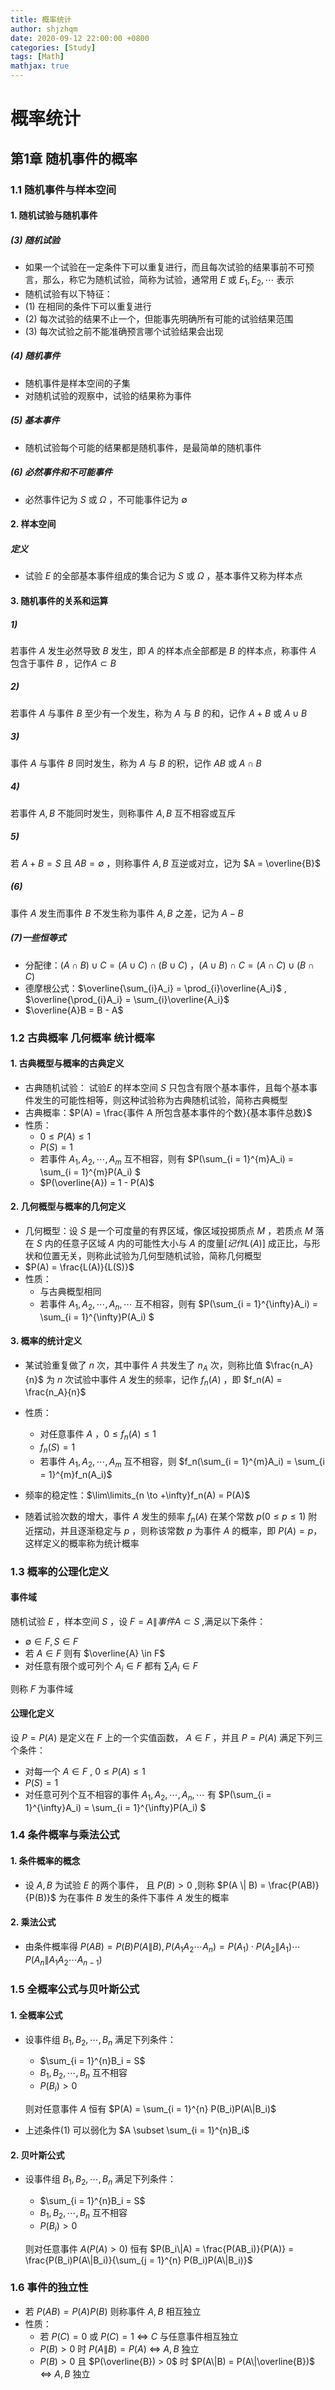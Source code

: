 ```yaml
---
title: 概率统计
author: shjzhqm
date: 2020-09-12 22:00:00 +0800
categories: [Study]
tags: [Math]
mathjax: true
---
```


# 概率统计

## 第1章 随机事件的概率

### 1.1 随机事件与样本空间

#### 1. 随机试验与随机事件

##### (3) 随机试验

* 如果一个试验在一定条件下可以重复进行，而且每次试验的结果事前不可预言，那么，称它为随机试验，简称为试验，通常用 $E$  或 $E_1,E_2,\cdots$ 表示
* 随机试验有以下特征：
* (1) 在相同的条件下可以重复进行
* (2) 每次试验的结果不止一个，但能事先明确所有可能的试验结果范围
* (3) 每次试验之前不能准确预言哪个试验结果会出现

##### (4) 随机事件

* 随机事件是样本空间的子集
* 对随机试验的观察中，试验的结果称为事件

##### (5) 基本事件

* 随机试验每个可能的结果都是随机事件，是最简单的随机事件

##### (6) 必然事件和不可能事件

* 必然事件记为 $S$ 或 $\Omega$ ，不可能事件记为 $\emptyset$ 

#### 2. 样本空间

##### 定义

* 试验 $E$ 的全部基本事件组成的集合记为 $S$ 或 $\Omega$ ，基本事件又称为样本点

#### 3. 随机事件的关系和运算

##### 1) 

若事件 $A$ 发生必然导致 $B$ 发生，即 $A$ 的样本点全部都是 $B$ 的样本点，称事件 $A$ 包含于事件 $B$ ，记作$A\subset B$

##### 2)

若事件 $A$ 与事件 $B$ 至少有一个发生，称为 $A$ 与 $B$ 的和，记作 $A + B$ 或 $A \cup B$ 

##### 3)

事件 $A$ 与事件 $B$ 同时发生，称为 $A$ 与 $B$ 的积，记作 $AB$ 或 $A \cap B$ 

##### 4)

若事件 $A,B$ 不能同时发生，则称事件 $A,B$ 互不相容或互斥

##### 5)

若 $A + B = S$ 且 $AB = \emptyset$ ，则称事件 $A,B$ 互逆或对立，记为 $A = \overline{B}$

##### (6)

事件 $A$ 发生而事件 $B$ 不发生称为事件 $A,B$ 之差，记为 $A - B$

##### (7)一些恒等式

* 分配律：$(A \cap B) \cup C = (A \cup C) \cap (B \cup C)$ ，$(A \cup B) \cap C = (A \cap C) \cup (B \cap C)$
* 德摩根公式：$\overline{\sum_{i}A_i} = \prod_{i}\overline{A_i}$ , $\overline{\prod_{i}A_i} = \sum_{i}\overline{A_i}$
* $\overline{A}B = B - A$

### 1.2 古典概率 几何概率 统计概率

#### 1. 古典概型与概率的古典定义

* 古典随机试验： 试验$E$ 的样本空间 $S$ 只包含有限个基本事件，且每个基本事件发生的可能性相等，则这种试验称为古典随机试验，简称古典概型
* 古典概率：$P(A) = \frac{事件 A 所包含基本事件的个数}{基本事件总数}$
* 性质：
  * $0 \le P(A) \le 1$
  * $P(S) = 1$
  * 若事件 $A_1,A_2,\cdots,A_m$ 互不相容，则有 $P(\sum_{i = 1}^{m}A_i) = \sum_{i = 1}^{m}P(A_i) $
  * $P(\overline{A}) = 1 - P(A)$

#### 2. 几何概型与概率的几何定义

* 几何概型：设 $S$ 是一个可度量的有界区域，像区域投掷质点 $M$ ，若质点 $M$ 落在 $S$ 内的任意子区域 $A$ 内的可能性大小与 $A$ 的度量$[记作L(A)]$ 成正比，与形状和位置无关，则称此试验为几何型随机试验，简称几何概型
* $P(A) = \frac{L(A)}{L(S)}$
* 性质：
  * 与古典概型相同
  * 若事件 $A_1,A_2,\cdots,A_n,\cdots$ 互不相容，则有 $P(\sum_{i = 1}^{\infty}A_i) = \sum_{i = 1}^{\infty}P(A_i) $

#### 3. 概率的统计定义

* 某试验重复做了 $n$ 次，其中事件 $A$ 共发生了 $n_A$ 次，则称比值 $\frac{n_A}{n}$ 为 $n$ 次试验中事件 $A$ 发生的频率，记作 $f_n(A)$ ，即 $f_n(A) = \frac{n_A}{n}$
* 性质：
  * 对任意事件 $A$ ，$0\le f_n(A)\le 1$
  * $f_n(S) = 1$
  * 若事件 $A_1, A_2,\cdots,A_m$ 互不相容，则 $f_n(\sum_{i = 1}^{m}A_i) = \sum_{i = 1}^{m}f_n(A_i)$

* 频率的稳定性：$\lim\limits_{n \to +\infty}f_n(A) = P(A)$
* 随着试验次数的增大，事件 $A$ 发生的频率 $f_n(A)$ 在某个常数 $p(0 \le p \le 1)$ 附近摆动，并且逐渐稳定与 $p$ ，则称该常数 $p$ 为事件 $A$ 的概率，即 $P(A) = p$，这样定义的概率称为统计概率

### 1.3 概率的公理化定义

#### 事件域

随机试验 $E$ ，样本空间 $S$ ，设 $F = {A \| 事件 A \subset S}$ ,满足以下条件：

* $\emptyset \in F, S \in F$
* 若 $A \in F$ 则有 $\overline{A} \in F$
* 对任意有限个或可列个 $A_i \in F$ 都有 $\sum_{i} A_i \in F$ 

则称 $F$ 为事件域

#### 公理化定义

设 $P = P(A)$ 是定义在 $F$ 上的一个实值函数， $A \in F$ ，并且 $P = P(A)$ 满足下列三个条件：

* 对每一个 $A \in F$ , $0 \le P(A) \le 1$
* $P(S) = 1$
* 对任意可列个互不相容的事件 $A_1, A_2, \cdots, A_n, \cdots$ 有 $P(\sum_{i = 1}^{\infty}A_i) = \sum_{i = 1}^{\infty}P(A_i) $

### 1.4 条件概率与乘法公式

#### 1. 条件概率的概念

* 设 $A, B$ 为试验 $E$ 的两个事件， 且 $P(B) > 0$ ,则称 $P(A \| B) = \frac{P(AB)}{P(B)}$ 为在事件 $B$ 发生的条件下事件 $A$ 发生的概率 

#### 2. 乘法公式

* 由条件概率得 $P(AB) = P(B)P(A\|B),P(A_1A_2\cdots A_n) = P(A_1)\cdot P(A_2\|A_1)\cdots P(A_n\|A_1A_2\cdots A_{n - 1})$

### 1.5 全概率公式与贝叶斯公式

#### 1. 全概率公式

* 设事件组 $B_1,B_2,\cdots,B_n$ 满足下列条件：

  * $\sum_{i = 1}^{n}B_i = S$
  *  $B_1,B_2,\cdots,B_n$ 互不相容
  * $P(B_i) > 0$ 

  则对任意事件 $A$ 恒有 $P(A) = \sum_{i = 1}^{n} P(B_i)P(A\|B_i)$

* 上述条件$(1)$ 可以弱化为 $A \subset \sum_{i = 1}^{n}B_i$

#### 2. 贝叶斯公式

* 设事件组 $B_1,B_2,\cdots,B_n$ 满足下列条件：

  * $\sum_{i = 1}^{n}B_i = S$
  *  $B_1,B_2,\cdots,B_n$ 互不相容
  * $P(B_i) > 0$ 

  则对任意事件 $A(P(A) > 0)$ 恒有 $P(B_i\|A) = \frac{P(AB_i)}{P(A)} = \frac{P(B_i)P(A\|B_i)}{\sum_{j = 1}^{n} P(B_i)P(A\|B_i)}$

### 1.6 事件的独立性

* 若 $P(AB) = P(A)P(B)$ 则称事件 $A,B$ 相互独立
* 性质：
  * 若 $P(C) = 0$ 或 $P(C) = 1$  $\Leftrightarrow$ $C$ 与任意事件相互独立
  * $P(B) > 0$ 时 $P(A\|B) = P(A)$ $\Leftrightarrow$ $A,B$ 独立
  * $P(B) > 0$ 且 $P(\overline{B}) > 0$ 时 $P(A\|B) = P(A\|\overline{B})$ $\Leftrightarrow$ $A,B$ 独立
